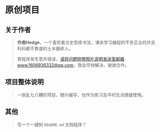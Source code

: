 # 原创项目

## 关于作者

> **作者Hedge**，一个喜欢看文史哲练书法，课余学习编程的不务正业的并且科科都不靠谱的土木搬砖人。
>
> 若程序发生意外错误，请将问题附带照片说明发送至邮箱www.1606936332@qq.com，我会尽快解决，谢谢合作。



## 项目整体说明

> 一些乱七八糟的项目，随兴编写，也作为练习及平时生活便捷使用。



## 其他

> 写一个一键附 `README.md` 文档程序？
>





